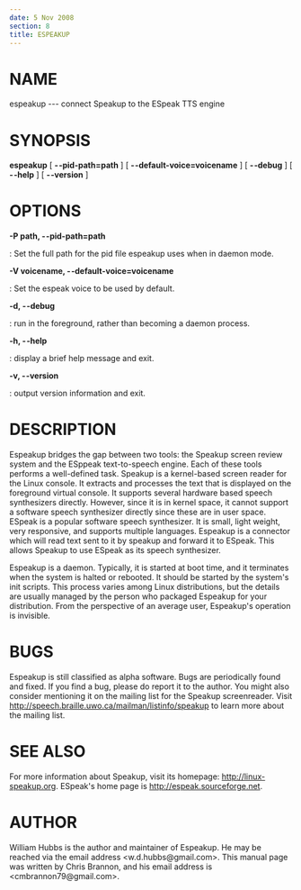 ```yaml
---
date: 5 Nov 2008
section: 8
title: ESPEAKUP
---
```


# NAME

espeakup --- connect Speakup to the ESpeak TTS engine

# SYNOPSIS

**espeakup** \[ **- -pid-path=path** \] \[
**- -default-voice=voicename** \] \[ **- -debug** \] \[ **- -help** \]
\[ **- -version** \]

# OPTIONS

**-P path, - -pid-path=path**

:   Set the full path for the pid file espeakup uses when in daemon
    mode.

**-V voicename, - -default-voice=voicename**

:   Set the espeak voice to be used by default.

**-d, - -debug**

:   run in the foreground, rather than becoming a daemon process.

**-h, - -help**

:   display a brief help message and exit.

**-v, - -version**

:   output version information and exit.

# DESCRIPTION

Espeakup bridges the gap between two tools: the Speakup screen review
system and the ESppeak text-to-speech engine. Each of these tools
performs a well-defined task. Speakup is a kernel-based screen reader
for the Linux console. It extracts and processes the text that is
displayed on the foreground virtual console. It supports several
hardware based speech synthesizers directly. However, since it is in
kernel space, it cannot support a software speech synthesizer directly
since these are in user space. ESpeak is a popular software speech
synthesizer. It is small, light weight, very responsive, and supports
multiple languages. Espeakup is a connector which will read text sent to
it by speakup and forward it to ESpeak. This allows Speakup to use
ESpeak as its speech synthesizer.

Espeakup is a daemon. Typically, it is started at boot time, and it
terminates when the system is halted or rebooted. It should be started
by the system\'s init scripts. This process varies among Linux
distributions, but the details are usually managed by the person who
packaged Espeakup for your distribution. From the perspective of an
average user, Espeakup\'s operation is invisible.

# BUGS

Espeakup is still classified as alpha software. Bugs are periodically
found and fixed. If you find a bug, please do report it to the author.
You might also consider mentioning it on the mailing list for the
Speakup screenreader. Visit
http://speech.braille.uwo.ca/mailman/listinfo/speakup to learn more
about the mailing list.

# SEE ALSO

For more information about Speakup, visit its homepage:
http://linux-speakup.org. ESpeak\'s home page is
http://espeak.sourceforge.net.

# AUTHOR

William Hubbs is the author and maintainer of Espeakup. He may be
reached via the email address \<w.d.hubbs\@gmail.com>. This manual page
was written by Chris Brannon, and his email address is
\<cmbrannon79\@gmail.com>.
